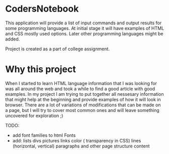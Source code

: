# CodersNotebook

This application will provide a list of input commands and output results for some programming languages.
At initial stage it will have examples of HTML and CSS mostly used options.
Later other programming languages might be added.

Project is created as a part of college assignment.

# Why this project
When I started to learn HTML language information that I was looking for was all around the web and took a while to find a good article with good examples.
In my project I am trying to put together all nessesary information that might help at the beginning and provide examples of how it will look in browser.
There are a lot of variations of modifications that can be made on a page, but I will try to cover most common ones and will leave something uncovered for exploration ;)

TODO: 
- add font families to html Fonts
- add: 
    lists
    divs
    pictures
    links
    color ( transparency in CSS)
    lines (horizontal, vertical)
    paragraphs and other page structure content